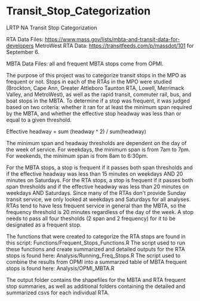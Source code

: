 # Transit_Stop_Categorization
LRTP NA Transit Stop Categorization


RTA Data Files: https://www.mass.gov/lists/mbta-and-transit-data-for-developers
MetroWest RTA Data: https://transitfeeds.com/p/massdot/101 for September 6.

MBTA Data Files: all and frequent MBTA stops come from OPMI.

The purpose of this project was to categorize transit stops in the MPO as frequent or not.  Stops in each of the RTAs in the MPO were studied (Brockton, Cape Ann, Greater Attleboro Taunton RTA, Lowell, Merrimack Valley, and MetroWest), as well as the rapid transit, commuter rail, bus, and boat stops in the MBTA. To determine if a stop was frequent, it was judged based on two criteria: whether it ran for at least the minimum span required by the MBTA, and whether the effective stop headway was less than or equal to a given threshold.  

Effective headway = sum (headway ^ 2) / sum(headway)


The minimum span and headway thresholds are dependent on the day of the week of service.  For weekdays, the minimum span is from 7am to 7pm.  For weekends, the minimum span is from 8am to 6:30pm.  

For the MBTA stops, a stop is frequent if it passes both span thresholds and if the effective headway was less than 15 minutes on weekdays AND 20 minutes on Saturdays.  For the RTA stops, a stop is frequent if it passes both span thresholds and if the effective headway was less than 20 minutes on weekdays AND Saturdays.  Since many of the RTAs don't provide Sunday transit service, we only looked at weekdays and Saturdays for all analyses.  RTAs tend to have less frequent service in general than the MBTA, so the frequency threshold is 20 minutes regardless of the day of the week.  A stop needs to pass all four thesholds (2 span and 2 frequency) for it to be designated as a frequent stop.  


The functions that were created to categorize the RTA stops are found in this script: Functions/Frequent_Stops_Functions.R
The script used to run these functions and create summarized and detailed outputs for the RTA stops is found here: Analysis/Running_Freq_Stops.R
The script used to combine the results from OPMI into a summarzed table of MBTA frequent stops is found here: Analysis/OPMI_MBTA.R

The output folder contains the shapefiles for the MBTA and RTA frequent stop summaries, as well as additional folders containing the detailed and summarized csvs for each individual RTA.
